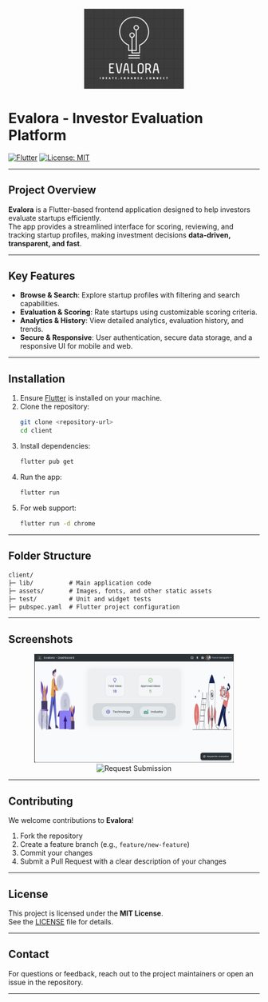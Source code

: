 <p align="center">
  <img src="../client/assets/logo.png" alt="Evalora Logo" width="200" />
</p>

# Evalora - Investor Evaluation Platform

[![Flutter](https://img.shields.io/badge/Flutter-2.10-blue?logo=flutter&logoColor=white)](https://flutter.dev/)
[![License: MIT](https://img.shields.io/badge/License-MIT-green.svg)](LICENSE)

---

## Project Overview

**Evalora** is a Flutter-based frontend application designed to help investors evaluate startups efficiently.  
The app provides a streamlined interface for scoring, reviewing, and tracking startup profiles, making investment decisions **data-driven, transparent, and fast**.

---

## Key Features

- **Browse & Search**: Explore startup profiles with filtering and search capabilities.  
- **Evaluation & Scoring**: Rate startups using customizable scoring criteria.  
- **Analytics & History**: View detailed analytics, evaluation history, and trends.  
- **Secure & Responsive**: User authentication, secure data storage, and a responsive UI for mobile and web.  

---

## Installation

1. Ensure [Flutter](https://docs.flutter.dev/get-started/install) is installed on your machine.  
2. Clone the repository:
    ```bash
    git clone <repository-url>
    cd client
    ```
3. Install dependencies:
    ```bash
    flutter pub get
    ```
4. Run the app:
    ```bash
    flutter run
    ```
5. For web support:
    ```bash
    flutter run -d chrome
    ```

---

## Folder Structure

```text
client/
├─ lib/          # Main application code
├─ assets/       # Images, fonts, and other static assets
├─ test/         # Unit and widget tests
├─ pubspec.yaml  # Flutter project configuration
```

---

## Screenshots

<p align="center">
  <img src="../client/assets/dashboard.jpg" alt="Dashboard Screenshot" width="400"/>
  <img src="../client/assets/submission.jpg" alt="Request Submission" width="400"/>
</p>

---

## Contributing

We welcome contributions to **Evalora**!  

1. Fork the repository  
2. Create a feature branch (e.g., `feature/new-feature`)  
3. Commit your changes  
4. Submit a Pull Request with a clear description of your changes  

---

## License

This project is licensed under the **MIT License**.  
See the [LICENSE](LICENSE) file for details.

---

## Contact

For questions or feedback, reach out to the project maintainers or open an issue in the repository.  

---
